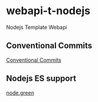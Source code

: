 # webapi-t-nodejs
Nodejs Template Webapi

## Conventional Commits
[Conventional Commits](https://www.conventionalcommits.org/)

## Nodejs ES support
[node.green](https://node.green/)
